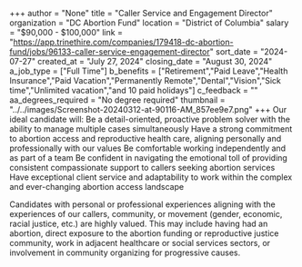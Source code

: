 +++
author = "None"
title = "Caller Service and Engagement Director"
organization = "DC Abortion Fund"
location = "District of Columbia"
salary = "$90,000 - $100,000"
link = "https://app.trinethire.com/companies/179418-dc-abortion-fund/jobs/96133-caller-service-engagement-director"
sort_date = "2024-07-27"
created_at = "July 27, 2024"
closing_date = "August 30, 2024"
a_job_type = ["Full Time"]
b_benefits = ["Retirement","Paid Leave","Health Insurance","Paid Vacation","Permanently Remote","Dental","Vision","Sick time","Unlimited vacation","and 10 paid holidays"]
c_feedback = ""
aa_degrees_required = "No degree required"
thumbnail = "../../images/Screenshot-20240312-at-90116-AM_857ee9e7.png"
+++
Our ideal candidate will:
Be a detail-oriented, proactive problem solver with the ability to manage multiple cases simultaneously
Have a strong commitment to abortion access and reproductive health care, aligning personally and professionally with our values
Be comfortable working independently and as part of a team
Be confident in navigating the emotional toll of providing consistent compassionate support to callers seeking abortion services
Have exceptional client service and adaptability to work within the complex and ever-changing abortion access landscape

Candidates with personal or professional experiences aligning with the experiences of our callers, community, or movement (gender, economic, racial justice, etc.) are highly valued. This may include having had an abortion, direct exposure to the abortion funding or reproductive justice community, work in adjacent healthcare or social services sectors, or involvement in community organizing for progressive causes.